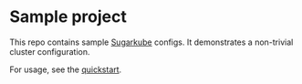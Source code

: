 # Sample project
This repo contains sample [Sugarkube](https://www.sugarkube.io) configs. It demonstrates a non-trivial cluster configuration.

For usage, see the [quickstart](https://github.com/sugarkube/sugarkube/blob/master/README.md#installation--quick-start).
